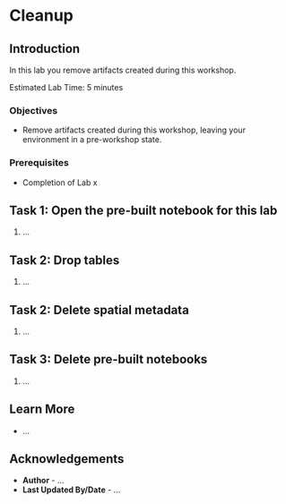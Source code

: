 # Cleanup

## Introduction

In this lab you remove artifacts created during this workshop. 

Estimated Lab Time: 5 minutes

### Objectives

* Remove artifacts created during this workshop, leaving your environment in a pre-workshop state. 

### Prerequisites

* Completion of Lab x

## Task 1: Open the pre-built notebook for this lab

1. ...

## Task 2: Drop tables

1. ...

## Task 2: Delete spatial metadata

1. ...

## Task 3: Delete pre-built notebooks

1. ...


## Learn More

* ...

## Acknowledgements

* **Author** - ...
* **Last Updated By/Date**  - ...
